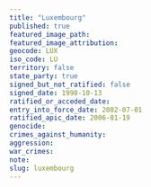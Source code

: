 ```yaml
---
title: "Luxembourg"
published: true
featured_image_path:
featured_image_attribution:
geocode: LUX
iso_code: LU
territory: false
state_party: true
signed_but_not_ratified: false
signed_date: 1998-10-13
ratified_or_acceded_date:
entry_into_force_date: 2002-07-01
ratified_apic_date: 2006-01-19
genocide:
crimes_against_humanity:
aggression:
war_crimes:
note:
slug: luxembourg
---
```

